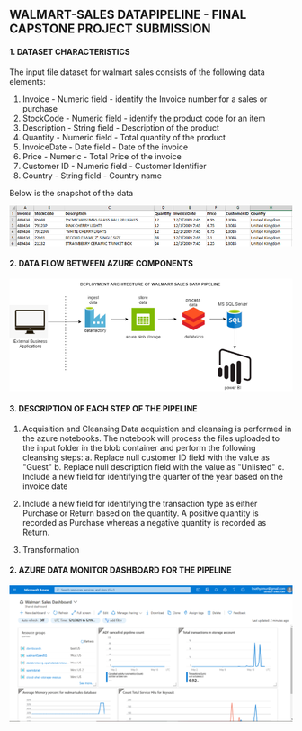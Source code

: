 ## WALMART-SALES DATAPIPELINE - FINAL CAPSTONE PROJECT SUBMISSION

#### 1. DATASET CHARACTERISTICS

The input file dataset for walmart sales consists of the following data elements:
1. Invoice	- Numeric field - identify the Invoice number for a sales or purchase
2. StockCode	- Numeric field - identify the product code for an item
3. Description	- String field - Description of the product
4. Quantity	- Numeric field - Total quantity of the product 
5. InvoiceDate	- Date field - Date of the invoice
6. Price	- Numeric - Total Price of the invoice
7. Customer ID	- Numeric field - Customer Identifier
8. Country - String field - Country name

Below is the snapshot of the data

![img1](https://github.com/bsathyamur/WalmartSalesDataPipeline-Final-Capstoneproject/blob/main/dataset-snapshot.png)

#### 2. DATA FLOW BETWEEN AZURE COMPONENTS
![img1](https://github.com/bsathyamur/WalmartSalesDataPipeline-Final-Capstoneproject/blob/main/architecture.png)

#### 3. DESCRIPTION OF EACH STEP OF THE PIPELINE

1. Acquisition and Cleansing
Data acquistion and cleansing is performed in the azure notebooks. The notebook will process the files uploaded to the input folder in the blob container and perform the following cleansing steps:
  a. Replace null customer ID field with the value as "Guest"
  b. Replace null description field with the value as "Unlisted"
  c. Include a new field for identifying the quarter of the year based on the invoice date
  4. Include a new field for identifying the transaction type as either Purchase or Return based on the quantity. A positive quantity is recorded as Purchase whereas a negative      quantity is recorded as Return.

3. Transformation


#### 2. AZURE DATA MONITOR DASHBOARD FOR THE PIPELINE
![img2](https://github.com/bsathyamur/WalmartSalesDataPipeline-Final-Capstoneproject/blob/main/walmartSales-MonitorDashboard.png)
